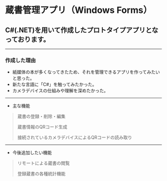 # 蔵書管理アプリ（Windows Forms）
## C#(.NET)を用いて作成したプロトタイプアプリとなっております。
---
### 作成した理由
- 紙媒体の本が多くなってきたため、それを管理できるアプリを作ってみたいと思った。
- 新たな言語に「C#」を触ってみたかった。
- カメラデバイスの仕組みや理解を深めたかった。
---

- 主な機能
> 蔵書の登録・削除・編集
>
> 蔵書情報のQRコード生成
>
> 接続されているカメラデバイスによるQRコードの読み取り
>
---
- 今後追加したい機能
> リモートによる蔵書の閲覧
>
>登録蔵書の各種統計機能